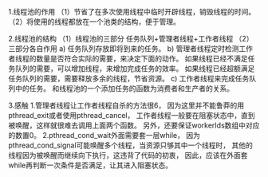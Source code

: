 1.线程池的作用
（1）节省了在多次使用线程中临时开辟线程，销毁线程的时间。
（2）将使用的线程都放在一个池类的结构，便于管理。

2.线程池的结构
（1）线程池的三部分
任务队列+管理者线程+工作者线程
（2）三部分各自作用
a)
任务队列存放即将到来的任务。
b)
管理者线程定时检测工作者线程的数量是否符合实际的需要，来决定下面的动作。
如果线程已经不满足任务队列的需要，可以增加线程，来增加完成任务的效率。
如果线程已经超额满足任务队列的需要，需要释放多余的线程，节省资源。
c)
工作者线程来完成任务队列中的任务。
和线程池的一个添加任务的函数为消费者和生产者的关系。

3.感触
1.管理者线程让工作者线程自杀的方法很6，
因为这里并不能鲁莽的用pthread_exit或者使用pthread_cancel，
工作者线程一般要在阻塞状态中，直到被唤醒，这样就很难去调用上面两个函数。
另外，还要保证workerIds数组中对应的数置0。
2.pthread_cond_wait外面需要套一层while，
因为pthread_cond_signal可能唤醒多个线程，当资源只够其中一个线程时，
其他的线程因为被唤醒而继续向下执行，这违背了代码的初衷，
因此，应该在外面套while再判断一次条件是否满足，让其进入阻塞状态。